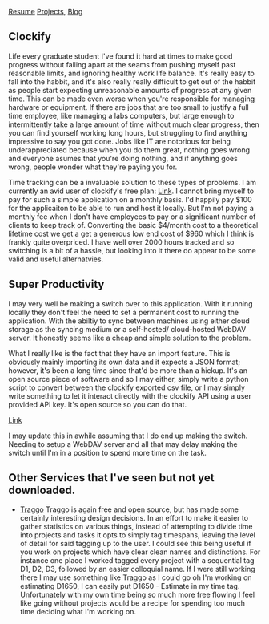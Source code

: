 [Resume](resume_page.md) [Projects](projects.md), [Blog](blog.md)


## Clockify

Life every graduate student I've found it hard at times to make good progress without falling apart at the seams from pushing myself past reasonable limits, and ignoring healthy work life balance. It's really easy to fall into the habbit, and it's also really really difficult to get out of the habbit as people start expecting unreasonable amounts of progress at any given time. This can be made even worse when you're responsible for managing hardware or equipment. If there are jobs that are too small to justify a full time employee, like managing a labs computers, but large enough to intermittently take a large amount of time without much clear progress, then you can find yourself working long hours, but struggling to find anything impressive to say you got done. Jobs like IT are notorious for being underappreciated because when you do them great, nothing goes wrong and everyone asumes that you're doing nothing, and if anything goes wrong, people wonder what they're paying you for. 

Time tracking can be a invaluable solution to these types of problems. I am currently an avid user of clockify's free plan: [Link](https://clockify.me/pricing). I cannot bring myself to pay for such a simple application on a monthly basis. I'd happily pay $100 for the applicaiton to be able to run and host it locally. But I'm not paying a monthly fee when I don't have employees to pay or a significant number of clients to keep track of. Converting the basic $4/month cost to a theoretical lifetime cost we get a get a generous low end cost of $960 which I think is frankly quite overpriced. I have well over 2000 hours tracked and so switching is a bit of a hassle, but looking into it there do appear to be some valid and useful alternatvies. 

## Super Productivity

I may very well be making a switch over to this application. With it running locally they don't feel the need to set a permanent cost to running the application. With the abiltiy to sync between machines using either cloud storage as the syncing medium or a self-hosted/ cloud-hosted WebDAV server. It honestly seems like a cheap and simple solution to the problem. 

What I really like is the fact that they have an import feature. This is obviously mainly importing its own data and it expects a JSON format; however, it's been a long time since that'd be more than a hickup. It's an open source piece of software and so I may either, simply write a python script to convert between the clockify exported csv file, or I may simply write something to let it interact directly with the clockify API using a user provided API key. It's open source so you can do that. 

[Link](https://super-productivity.com/)

I may update this in awhile assuming that I do end up making the switch. Needing to setup a WebDAV server and all that may delay making the switch until I'm in a position to spend more time on the task. 

## Other Services that I've seen but not yet downloaded. 

- [Traggo](https://traggo.net/) Traggo is again free and open source, but has made some certainly interesting design decisions. In an effort to make it easier to gather statistics on various things, instead of attempting to divide time into projects and tasks it opts to simply tag timespans, leaving the level of detail for said tagging up to the user. I could see this being useful if you work on projects which have clear clean names and distinctions. For instance one place I worked tagged every project with a sequential tag D1, D2, D3, followed by an easier colloquial name. If I were still working there I may use something like Traggo as I could go oh I'm working on estimating D1650, I can easily put D1650 - Estimate in my time tag. Unfortunately with my own time being so much more free flowing I feel like going without projects would be a recipe for spending too much time deciding what I'm working on. 